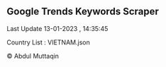 

## Google Trends Keywords Scraper 
 
Last Update 13-01-2023 , 14:35:45

Country List :
VIETNAM.json



© Abdul Muttaqin 
